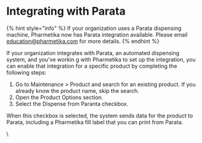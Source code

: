 # Integrating with Parata



{% hint style="info" %}
If your organization uses a Parata dispensing machine, Pharmetika now has Parata integration available. Please email [education@pharmetika.com](mailto:education@pharmetika.com) for more details.
{% endhint %}

If your organization integrates with Parata, an automated dispensing system, and you've workin g with Pharmetika to set up the integration, you can enable that integration for a specific product by completing the following steps:

1. Go to Maintenance > Product and search for an existing product. If you already know the product name, skip the search.
2. Open the Product Options section.
3. Select the Dispense from Paranta checkbox.&#x20;

When this checkbox is selected, the system sends data for the product to Parata, including a Pharmetika fill label that you can print from Parata.

\
